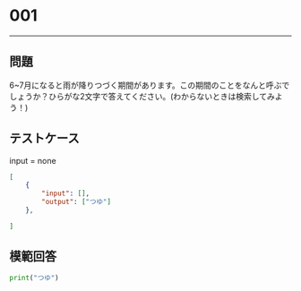 # 001


---
## 問題

6~7月になると雨が降りつづく期間があります。この期間のことをなんと呼ぶでしょうか？ひらがな2文字で答えてください。(わからないときは検索してみよう！)

## テストケース
input = none
```json
[
	{
		"input": [],
		"output": ["つゆ"]
  	},

]
```

## 模範回答
```python
print("つゆ")
```
